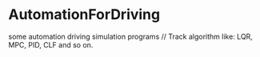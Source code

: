 # AutomationForDriving #
some automation driving simulation programs //
Track algorithm like: LQR, MPC, PID, CLF and so on.
